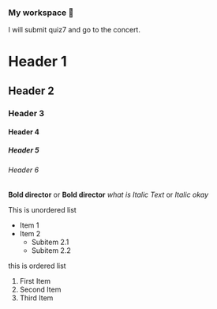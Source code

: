 ### My workspace 👋

I will submit quiz7 and go to the concert.
# Header 1
## Header 2
### Header 3
#### Header 4
##### Header 5
###### Header 6

**Bold director** or __Bold director__
*what is Italic Text* or _Italic okay_


This is unordered list
- Item 1
- Item 2
  - Subitem 2.1
  - Subitem 2.2

this is ordered list
1. First Item
2. Second Item
3. Third Item
